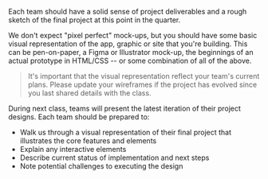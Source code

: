 Each team should have a solid sense of project deliverables and a rough sketch of the final project at this point in the quarter.

We don't expect "pixel perfect" mock-ups, but you should have some basic visual representation of the app, graphic or site that you're building. This can be pen-on-paper, a Figma or Illustrator mock-up, the beginnings of an actual prototype in HTML/CSS -- or some combination of all of the above.

> It's important that the visual representation reflect your team's current plans. Please update your wireframes if the project has evolved since you last shared details with the class.

During next class, teams will present the latest iteration of their project designs. Each team should be prepared to:

* Walk us through a visual representation of their final project that illustrates the core features and elements
* Explain any interactive elements
* Describe current status of implementation and next steps
* Note potential challenges to executing the design
